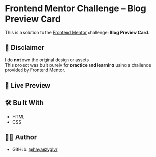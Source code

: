 # Frontend Mentor Challenge – Blog Preview Card

This is a solution to the [Frontend Mentor](https://www.frontendmentor.io) challenge: **Blog Preview Card**.

## 📌 Disclaimer
I do **not** own the original design or assets.  
This project was built purely for **practice and learning** using a challenge provided by Frontend Mentor.

## 🔗 Live Preview


## 🛠️ Built With
- HTML
- CSS


## 🙋‍♂️ Author
- GitHub: [@hayaezvglyr](https://github.com/hayaezvglyr)